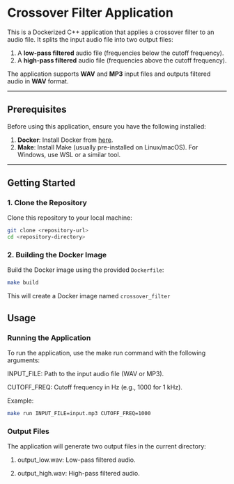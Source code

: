 # Crossover Filter Application

This is a Dockerized C++ application that applies a crossover filter to an audio file. It splits the input audio file into two output files:
1. A **low-pass filtered** audio file (frequencies below the cutoff frequency).
2. A **high-pass filtered** audio file (frequencies above the cutoff frequency).

The application supports **WAV** and **MP3** input files and outputs filtered audio in **WAV** format.

---

## Prerequisites

Before using this application, ensure you have the following installed:

1. **Docker**: Install Docker from [here](https://docs.docker.com/get-docker/).
2. **Make**: Install Make (usually pre-installed on Linux/macOS). For Windows, use WSL or a similar tool.

---

## Getting Started

### 1. Clone the Repository
Clone this repository to your local machine:

```bash
git clone <repository-url>
cd <repository-directory>
```

### 2. Building the Docker Image
Build the Docker image using the provided `Dockerfile`:

```bash
make build
```
This will create a Docker image named `crossover_filter`

## Usage
### Running the Application
To run the application, use the make run command with the following arguments:

INPUT_FILE: Path to the input audio file (WAV or MP3).

CUTOFF_FREQ: Cutoff frequency in Hz (e.g., 1000 for 1 kHz).

Example:

```bash 
make run INPUT_FILE=input.mp3 CUTOFF_FREQ=1000 
```

### Output Files
The application will generate two output files in the current directory:

1. output_low.wav: Low-pass filtered audio.

2. output_high.wav: High-pass filtered audio.

